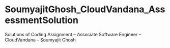 # SoumyajitGhosh_CloudVandana_AssessmentSolution
Solutions of Coding Assignment – Associate Software Engineer – CloudVandana –  Soumyajit Ghosh
